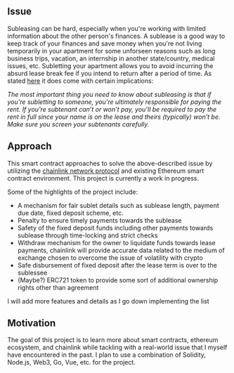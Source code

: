 ## Issue

Subleasing can be hard, especially when you're working with limited information about the other person's finances. A sublease is a good way to keep track of your finances and save money when you're not living temporarily in your apartment for some unforseen reasons such as long business trips, vacation, an internship in another state/country, medical issues, etc. Subletting your apartment allows you to avoid incurring the absurd lease break fee if you intend to return after a period of time. As stated [here](https://www.forrent.com/blog/apartment-hunting/subleasing-guide/) it does come with certain implications:

*The most important thing you need to know about subleasing is that if you’re subletting to someone, you’re ultimately responsible for paying the rent. If you’re subtenant can’t or won’t pay, you’ll be required to pay the rent in full since your name is on the lease and theirs (typically) won’t be. Make sure you screen your subtenants carefully.*

## Approach 

This smart contract approaches to solve the above-described issue by utilizing the [chainlink network protocol](https://link.smartcontract.com/whitepaper) and existing Ethereum smart contract environment. This project is currently a work in progress.

Some of the highlights of the project include:

- A mechanism for fair sublet details such as sublease length, payment due date, fixed deposit scheme, etc.
- Penalty to ensure timely payments towards the sublease 
- Safety of the fixed deposit funds including other payments towards sublease through time-locking and strict checks 
- Withdraw mechanism for the owner to liquidate funds towards lease payments, chainlink will provide accurate data related to the medium of exchange chosen to overcome the issue of volatility with crypto
- Safe disbursement of fixed deposit after the lease term is over to the sublessee
- (Maybe?) ERC721 token to provide some sort of additional ownership rights other than agreement

I will add more features and details as I go down implementing the list

## Motivation

The goal of this project is to learn more about smart contracts, ethereum ecosystem, and chainlink while tackling with a real-world issue that I myself have encountered in the past. I plan to use a combination of Solidity, Node.js, Web3, Go, Vue, etc. for the project.
